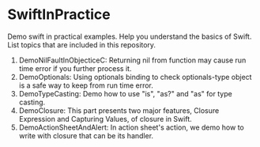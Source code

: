 SwiftInPractice
===============

Demo swift in practical examples. Help you understand the basics of Swift. List topics that are included in this repository.

1. DemoNilFaultInObjecticeC: Returning nil from function may cause run time error if you further process it.
2. DemoOptionals: Using optionals binding to check optionals-type object is a safe way to keep from run time error. 
3. DemoTypeCasting: Demo how to use "is", "as?" and "as" for type casting.
4. DemoClosure: This part presents two major features, Closure Expression and Capturing Values, of closure in Swift.
5. DemoActionSheetAndAlert: In action sheet's action, we demo how to write with closure that can be its handler.
